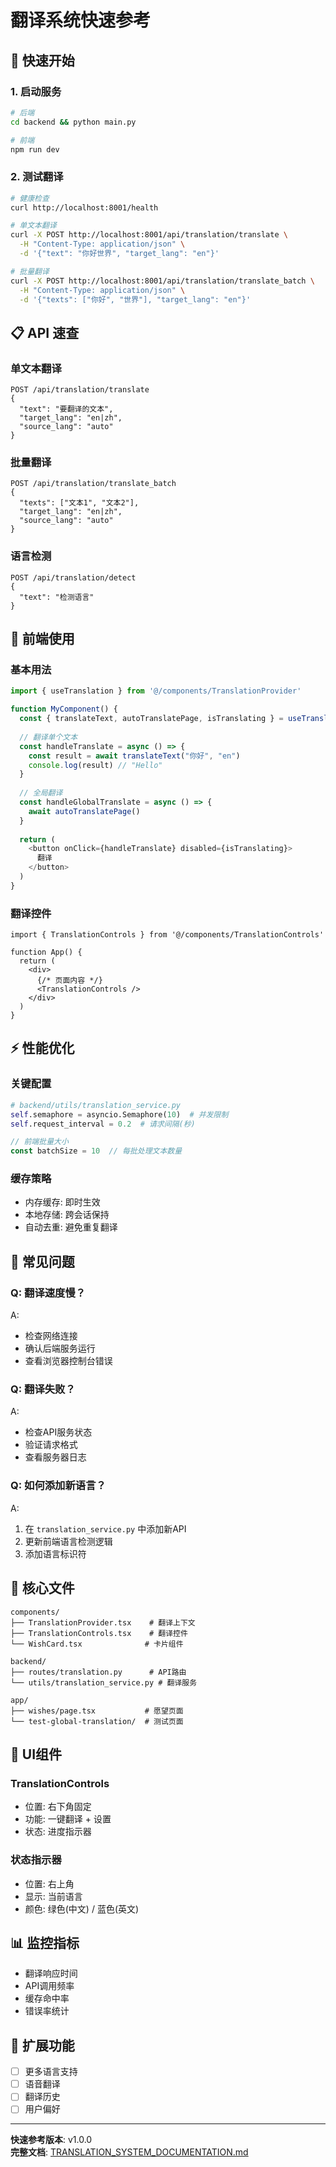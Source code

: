# 翻译系统快速参考

## 🚀 快速开始

### 1. 启动服务
```bash
# 后端
cd backend && python main.py

# 前端
npm run dev
```

### 2. 测试翻译
```bash
# 健康检查
curl http://localhost:8001/health

# 单文本翻译
curl -X POST http://localhost:8001/api/translation/translate \
  -H "Content-Type: application/json" \
  -d '{"text": "你好世界", "target_lang": "en"}'

# 批量翻译
curl -X POST http://localhost:8001/api/translation/translate_batch \
  -H "Content-Type: application/json" \
  -d '{"texts": ["你好", "世界"], "target_lang": "en"}'
```

## 📋 API 速查

### 单文本翻译
```http
POST /api/translation/translate
{
  "text": "要翻译的文本",
  "target_lang": "en|zh",
  "source_lang": "auto"
}
```

### 批量翻译
```http
POST /api/translation/translate_batch
{
  "texts": ["文本1", "文本2"],
  "target_lang": "en|zh",
  "source_lang": "auto"
}
```

### 语言检测
```http
POST /api/translation/detect
{
  "text": "检测语言"
}
```

## 🎯 前端使用

### 基本用法
```typescript
import { useTranslation } from '@/components/TranslationProvider'

function MyComponent() {
  const { translateText, autoTranslatePage, isTranslating } = useTranslation()
  
  // 翻译单个文本
  const handleTranslate = async () => {
    const result = await translateText("你好", "en")
    console.log(result) // "Hello"
  }
  
  // 全局翻译
  const handleGlobalTranslate = async () => {
    await autoTranslatePage()
  }
  
  return (
    <button onClick={handleTranslate} disabled={isTranslating}>
      翻译
    </button>
  )
}
```

### 翻译控件
```tsx
import { TranslationControls } from '@/components/TranslationControls'

function App() {
  return (
    <div>
      {/* 页面内容 */}
      <TranslationControls />
    </div>
  )
}
```

## ⚡ 性能优化

### 关键配置
```python
# backend/utils/translation_service.py
self.semaphore = asyncio.Semaphore(10)  # 并发限制
self.request_interval = 0.2  # 请求间隔(秒)
```

```typescript
// 前端批量大小
const batchSize = 10  // 每批处理文本数量
```

### 缓存策略
- 内存缓存: 即时生效
- 本地存储: 跨会话保持
- 自动去重: 避免重复翻译

## 🔧 常见问题

### Q: 翻译速度慢？
A: 
- 检查网络连接
- 确认后端服务运行
- 查看浏览器控制台错误

### Q: 翻译失败？
A:
- 检查API服务状态
- 验证请求格式
- 查看服务器日志

### Q: 如何添加新语言？
A:
1. 在 `translation_service.py` 中添加新API
2. 更新前端语言检测逻辑
3. 添加语言标识符

## 📁 核心文件

```
components/
├── TranslationProvider.tsx    # 翻译上下文
├── TranslationControls.tsx    # 翻译控件
└── WishCard.tsx              # 卡片组件

backend/
├── routes/translation.py      # API路由
└── utils/translation_service.py # 翻译服务

app/
├── wishes/page.tsx           # 愿望页面
└── test-global-translation/  # 测试页面
```

## 🎨 UI组件

### TranslationControls
- 位置: 右下角固定
- 功能: 一键翻译 + 设置
- 状态: 进度指示器

### 状态指示器
- 位置: 右上角
- 显示: 当前语言
- 颜色: 绿色(中文) / 蓝色(英文)

## 📊 监控指标

- 翻译响应时间
- API调用频率  
- 缓存命中率
- 错误率统计

## 🔮 扩展功能

- [ ] 更多语言支持
- [ ] 语音翻译
- [ ] 翻译历史
- [ ] 用户偏好

---

**快速参考版本**: v1.0.0  
**完整文档**: [TRANSLATION_SYSTEM_DOCUMENTATION.md](./TRANSLATION_SYSTEM_DOCUMENTATION.md) 